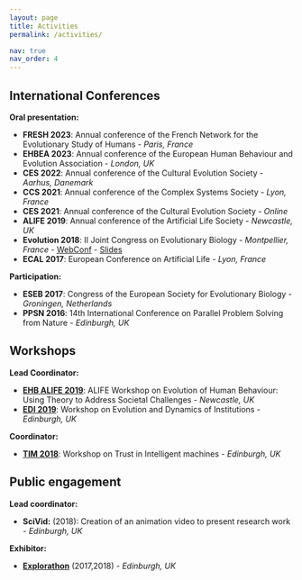 ```yaml
---
layout: page
title: Activities
permalink: /activities/

nav: true
nav_order: 4
---
```


## International Conferences

**Oral presentation:**
- **FRESH 2023**: Annual conference of the French Network for the Evolutionary Study of Humans - *Paris, France*
- **EHBEA 2023**: Annual conference of the European Human Behaviour and Evolution Association - *London, UK*
- **CES 2022**: Annual conference of the Cultural Evolution Society - *Aarhus, Danemark*
- **CCS 2021**: Annual conference of the Complex Systems Society - *Lyon, France*
- **CES 2021**: Annual conference of the Cultural Evolution Society - *Online*
- **ALIFE 2019**: Annual conference of the Artificial Life Society - *Newcastle, UK*
- **Evolution 2018**: II Joint Congress on Evolutionary Biology - *Montpellier, France* - [WebConf](https://programme.europa-organisation.com/slides/programme_jointCongressEvolBiology-2018/webconf/1051_21082018_1420_joffrecd_Cedric_Perret_2178/index.html) - [Slides](https://programme.europa-organisation.com/slides/programme_jointCongressEvolBiology-2018/slides/1051_21082018_1420_joffrecd_Cedric_Perret_2178/1051_21082018_1420_joffrecd_Cedric_Perret_926_wmk.pdf)
- **ECAL 2017**: European Conference on Artificial Life - *Lyon, France*

**Participation:**
- **ESEB 2017**: Congress of the European Society for Evolutionary Biology - *Groningen, Netherlands*
- **PPSN 2016**: 14th International Conference on Parallel Problem Solving from Nature - *Edinburgh, UK*

## Workshops
**Lead Coordinator:**
- **[EHB ALIFE 2019](https://ehbalife.github.io)**: ALIFE Workshop on Evolution of Human Behaviour: Using Theory to Address Societal Challenges - *Newcastle, UK*
- **[EDI 2019](https://edi2019.github.io)**: Workshop on Evolution and Dynamics of Institutions - *Edinburgh, UK*

**Coordinator:**
- **[TIM 2018](https://tim2018.wordpress.com/)**: Workshop on Trust in Intelligent machines - *Edinburgh, UK*


## Public engagement
**Lead coordinator:**
- **SciVid:** (2018): Creation of an animation video to present research work - *Edinburgh, UK*

**Exhibitor:**
- **[Explorathon](http://www.explorathon.co.uk/edinburgh/)** (2017,2018) - *Edinburgh, UK*


